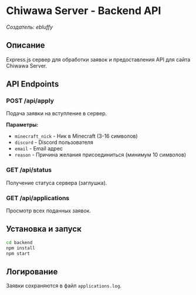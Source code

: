 # Chiwawa Server - Backend API
*Создатель: ebluffy*

## Описание

Express.js сервер для обработки заявок и предоставления API для сайта Chiwawa Server.

## API Endpoints

### POST /api/apply
Подача заявки на вступление в сервер.

**Параметры:**
- `minecraft_nick` - Ник в Minecraft (3-16 символов)
- `discord` - Discord пользователя
- `email` - Email адрес
- `reason` - Причина желания присоединиться (минимум 10 символов)

### GET /api/status
Получение статуса сервера (заглушка).

### GET /api/applications
Просмотр всех поданных заявок.

## Установка и запуск

```bash
cd backend
npm install
npm start
```

## Логирование

Заявки сохраняются в файл `applications.log`.
